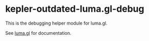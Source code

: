 # kepler-outdated-luma.gl-debug

This is the debugging helper module for luma.gl.

See [luma.gl](http://luma.gl) for documentation.

